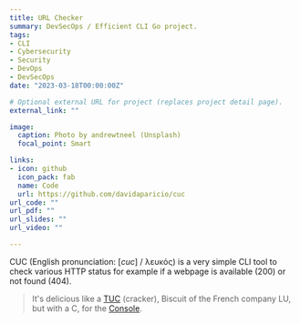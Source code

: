 ```yaml
---
title: URL Checker
summary: DevSecOps / Efficient CLI Go project.
tags:
- CLI
- Cybersecurity
- Security
- DevOps
- DevSecOps
date: "2023-03-18T00:00:00Z"

# Optional external URL for project (replaces project detail page).
external_link: ""

image:
  caption: Photo by andrewtneel (Unsplash)
  focal_point: Smart

links:
- icon: github
  icon_pack: fab
  name: Code
  url: https://github.com/davidaparicio/cuc
url_code: ""
url_pdf: ""
url_slides: ""
url_video: ""

---
```


CUC (English pronunciation: [_cuc_] / λευκός) is a very simple CLI tool to check various HTTP status for example if a webpage is available (200) or not found (404).

> It's delicious like a [TUC](https://en.wikipedia.org/wiki/TUC_(cracker)) (cracker), Biscuit of the French company LU, but with a C, for the [Console](https://en.wikipedia.org/wiki/Command-line_interface).